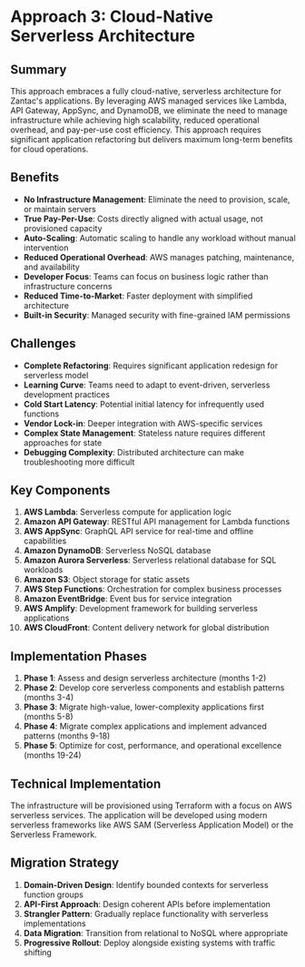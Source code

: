 # Approach 3: Cloud-Native Serverless Architecture

## Summary
This approach embraces a fully cloud-native, serverless architecture for Zantac's applications. By leveraging AWS managed services like Lambda, API Gateway, AppSync, and DynamoDB, we eliminate the need to manage infrastructure while achieving high scalability, reduced operational overhead, and pay-per-use cost efficiency. This approach requires significant application refactoring but delivers maximum long-term benefits for cloud operations.

## Benefits
- **No Infrastructure Management**: Eliminate the need to provision, scale, or maintain servers
- **True Pay-Per-Use**: Costs directly aligned with actual usage, not provisioned capacity
- **Auto-Scaling**: Automatic scaling to handle any workload without manual intervention
- **Reduced Operational Overhead**: AWS manages patching, maintenance, and availability
- **Developer Focus**: Teams can focus on business logic rather than infrastructure concerns
- **Reduced Time-to-Market**: Faster deployment with simplified architecture
- **Built-in Security**: Managed security with fine-grained IAM permissions

## Challenges
- **Complete Refactoring**: Requires significant application redesign for serverless model
- **Learning Curve**: Teams need to adapt to event-driven, serverless development practices
- **Cold Start Latency**: Potential initial latency for infrequently used functions
- **Vendor Lock-in**: Deeper integration with AWS-specific services
- **Complex State Management**: Stateless nature requires different approaches for state
- **Debugging Complexity**: Distributed architecture can make troubleshooting more difficult

## Key Components
1. **AWS Lambda**: Serverless compute for application logic
2. **Amazon API Gateway**: RESTful API management for Lambda functions
3. **AWS AppSync**: GraphQL API service for real-time and offline capabilities
4. **Amazon DynamoDB**: Serverless NoSQL database
5. **Amazon Aurora Serverless**: Serverless relational database for SQL workloads
6. **Amazon S3**: Object storage for static assets
7. **AWS Step Functions**: Orchestration for complex business processes
8. **Amazon EventBridge**: Event bus for service integration
9. **AWS Amplify**: Development framework for building serverless applications
10. **AWS CloudFront**: Content delivery network for global distribution

## Implementation Phases
1. **Phase 1**: Assess and design serverless architecture (months 1-2)
2. **Phase 2**: Develop core serverless components and establish patterns (months 3-4)
3. **Phase 3**: Migrate high-value, lower-complexity applications first (months 5-8)
4. **Phase 4**: Migrate complex applications and implement advanced patterns (months 9-18)
5. **Phase 5**: Optimize for cost, performance, and operational excellence (months 19-24)

## Technical Implementation
The infrastructure will be provisioned using Terraform with a focus on AWS serverless services. The application will be developed using modern serverless frameworks like AWS SAM (Serverless Application Model) or the Serverless Framework.

## Migration Strategy
1. **Domain-Driven Design**: Identify bounded contexts for serverless function groups
2. **API-First Approach**: Design coherent APIs before implementation
3. **Strangler Pattern**: Gradually replace functionality with serverless implementations
4. **Data Migration**: Transition from relational to NoSQL where appropriate
5. **Progressive Rollout**: Deploy alongside existing systems with traffic shifting
